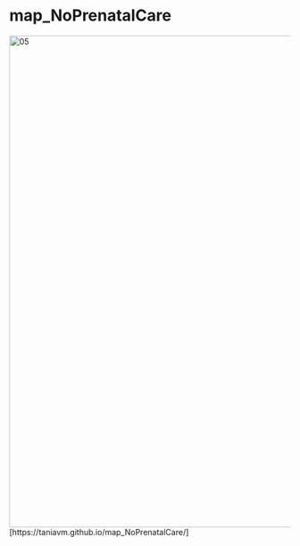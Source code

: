 # map_NoPrenatalCare

<img width="879" alt="05" src="https://user-images.githubusercontent.com/14100975/28101059-0e6e7c0a-6694-11e7-94e4-db430e510247.png">
[https://taniavm.github.io/map_NoPrenatalCare/]
